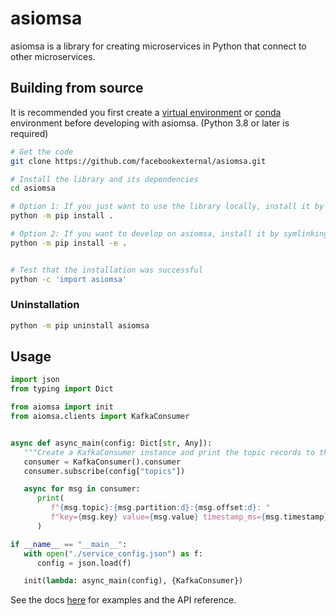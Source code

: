 # asiomsa

asiomsa is a library for creating microservices in Python that connect to other microservices.


## Building from source

It is recommended you first create a [virtual environment](https://docs.python.org/3/library/venv.html) or [conda](https://docs.conda.io/en/latest/miniconda.html) environment before developing with asiomsa. (Python 3.8 or later is required)

```bash
# Get the code
git clone https://github.com/facebookexternal/asiomsa.git

# Install the library and its dependencies
cd asiomsa

# Option 1: If you just want to use the library locally, install it by copying the files to your Python packages directory
python -m pip install .

# Option 2: If you want to develop on asiomsa, install it by symlinking the files in this folder to your Python packages directory instead of copying
python -m pip install -e .


# Test that the installation was successful
python -c 'import asiomsa'
```

### Uninstallation

```bash
python -m pip uninstall asiomsa
```

## Usage

```python
import json
from typing import Dict

from aiomsa import init
from aiomsa.clients import KafkaConsumer


async def async_main(config: Dict[str, Any]):
   """Create a KafkaConsumer instance and print the topic records to the console."""
   consumer = KafkaConsumer().consumer
   consumer.subscribe(config["topics"])

   async for msg in consumer:
      print(
         f"{msg.topic}:{msg.partition:d}:{msg.offset:d}: "
         f"key={msg.key} value={msg.value} timestamp_ms={msg.timestamp}"
      )

if __name__ == "__main__":
   with open("./service_config.json") as f:
      config = json.load(f)

   init(lambda: async_main(config), {KafkaConsumer})
```

See the docs [here]() for examples and the API reference.
